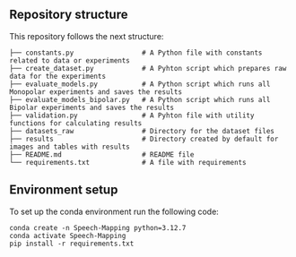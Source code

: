 
## Repository structure

This repository follows the next structure:
```     
├── constants.py                 # A Python file with constants related to data or experiments
├── create_dataset.py            # A Pyhton script which prepares raw data for the experiments
├── evaluate_models.py           # A Python script which runs all Monopolar experiments and saves the results 
├── evaluate_models_bipolar.py   # A Python script which runs all Bipolar experiments and saves the results 
├── validation.py                # A Pyhton file with utility functions for calculating results
├── datasets_raw                 # Directory for the dataset files
├── results                      # Directory created by default for images and tables with results
├── README.md                    # README file
└── requirements.txt             # A file with requirements 
```

## Environment setup

To set up the conda environment run the following code:

```
conda create -n Speech-Mapping python=3.12.7
conda activate Speech-Mapping
pip install -r requirements.txt
```

